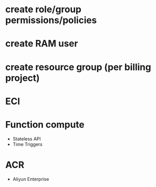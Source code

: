 # create role/group permissions/policies

# create RAM user

# create resource group (per billing project)



# ECI

# Function compute
- Stateless API
- Time Triggers

# ACR
- Aliyun Enterprise
